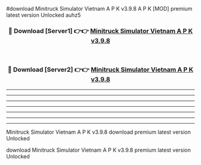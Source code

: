#download Minitruck Simulator Vietnam A P K v3.9.8  A P K [MOD] premium latest version Unlocked auhz5 



<div align="center">
<h3>🔴 Download [Server1] 👉👉 <a href="https://apkdownload2.web.app/">Minitruck Simulator Vietnam A P K v3.9.8 </a></h3><br>

<h3>🔴 Download [Server2] 👉👉 <a href="https://apkdownload2.web.app/">Minitruck Simulator Vietnam A P K v3.9.8 </a></h3>
</div>





----------------------------------------------------------

----------------------------------------------------------

----------------------------------------------------------

----------------------------------------------------------

----------------------------------------------------------

----------------------------------------------------------

----------------------------------------------------------

Minitruck Simulator Vietnam A P K v3.9.8  download premium latest version Unlocked

download Minitruck Simulator Vietnam A P K v3.9.8  premium latest version Unlocked
